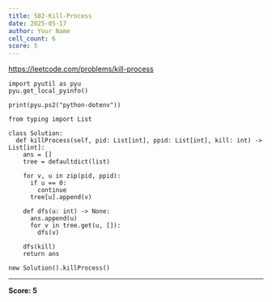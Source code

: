 ```yaml
---
title: 582-Kill-Process
date: 2025-05-17
author: Your Name
cell_count: 6
score: 5
---
```


https://leetcode.com/problems/kill-process


```
import pyutil as pyu
pyu.get_local_pyinfo()
```


```
print(pyu.ps2("python-dotenv"))
```


```
from typing import List
```


```
class Solution:
  def killProcess(self, pid: List[int], ppid: List[int], kill: int) -> List[int]:
    ans = []
    tree = defaultdict(list)

    for v, u in zip(pid, ppid):
      if u == 0:
        continue
      tree[u].append(v)

    def dfs(u: int) -> None:
      ans.append(u)
      for v in tree.get(u, []):
        dfs(v)

    dfs(kill)
    return ans
```


```
new Solution().killProcess()
```


---
**Score: 5**